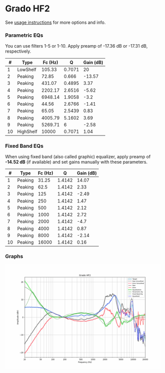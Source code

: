 # Grado HF2
See [usage instructions](https://github.com/jaakkopasanen/AutoEq#usage) for more options and info.

### Parametric EQs
You can use filters 1-5 or 1-10. Apply preamp of -17.36 dB or -17.31 dB, respectively.

|   # | Type      |   Fc (Hz) |      Q |   Gain (dB) |
|-----|-----------|-----------|--------|-------------|
|   1 | LowShelf  |    105.33 | 0.7071 |       20    |
|   2 | Peaking   |     72.85 | 0.666  |      -13.57 |
|   3 | Peaking   |    431.07 | 0.4895 |        3.37 |
|   4 | Peaking   |   2202.17 | 2.6516 |       -5.62 |
|   5 | Peaking   |   6948.14 | 1.9058 |       -3.2  |
|   6 | Peaking   |     44.56 | 2.6766 |       -1.41 |
|   7 | Peaking   |     65.05 | 2.5439 |        0.83 |
|   8 | Peaking   |   4005.79 | 5.1602 |        3.69 |
|   9 | Peaking   |   5269.71 | 6      |       -2.58 |
|  10 | HighShelf |  10000    | 0.7071 |        1.04 |

### Fixed Band EQs
When using fixed band (also called graphic) equalizer, apply preamp of **-14.52 dB** (if available) and set gains manually with these parameters.

|   # | Type    |   Fc (Hz) |      Q |   Gain (dB) |
|-----|---------|-----------|--------|-------------|
|   1 | Peaking |     31.25 | 1.4142 |       14.07 |
|   2 | Peaking |     62.5  | 1.4142 |        2.33 |
|   3 | Peaking |    125    | 1.4142 |       -2.49 |
|   4 | Peaking |    250    | 1.4142 |        1.47 |
|   5 | Peaking |    500    | 1.4142 |        2.12 |
|   6 | Peaking |   1000    | 1.4142 |        2.72 |
|   7 | Peaking |   2000    | 1.4142 |       -4.7  |
|   8 | Peaking |   4000    | 1.4142 |        0.87 |
|   9 | Peaking |   8000    | 1.4142 |       -2.14 |
|  10 | Peaking |  16000    | 1.4142 |        0.16 |

### Graphs
![](./Grado%20HF2.png)
